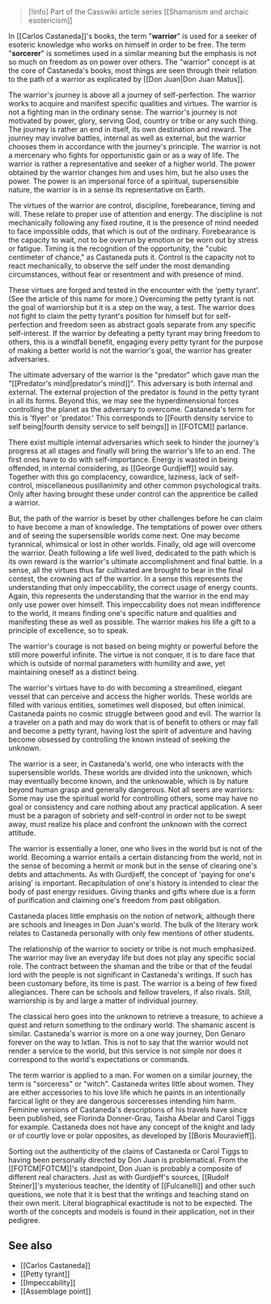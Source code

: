 > [!info] Part of the Casswiki article series [[Shamanism and archaic esotericism]]

In [[Carlos Castaneda]]'s books, the term "**warrior**" is used for a seeker of esoteric knowledge who works on himself in order to be free. The term "**sorcerer**" is sometimes used in a similar meaning but the emphasis is not so much on freedom as on power over others. The "warrior" concept is at the core of Castaneda's books, most things are seen through their relation to the path of a warrior as explicated by [[Don Juan|Don Juan Matus]].

The warrior's journey is above all a journey of self-perfection. The warrior works to acquire and manifest specific qualities and virtues. The warrior is not a fighting man in the ordinary sense. The warrior's journey is not motivated by power, glory, serving God, country or tribe or any such thing. The journey is rather an end in itself, its own destination and reward. The journey may involve battles, internal as well as external, but the warrior chooses them in accordance with the journey's principle. The warrior is not a mercenary who fights for opportunistic gain or as a way of life. The warrior is rather a representative and seeker of a higher world. The power obtained by the warrior changes him and uses him, but he also uses the power. The power is an impersonal force of a spiritual, supersensible nature, the warrior is in a sense its representative on Earth.

The virtues of the warrior are control, discipline, forebearance, timing and will. These relate to proper use of attention and energy. The discipline is not mechanically following any fixed routine, it is the presence of mind needed to face impossible odds, that which is out of the ordinary. Forebearance is the capacity to wait, not to be overrun by emotion or be worn out by stress or fatigue. Timing is the recognition of the opportunity, the "cubic centimeter of chance," as Castaneda puts it. Control is the capacity not to react mechanically, to observe the self under the most demanding circumstances, without fear or resentment and with presence of mind.

These virtues are forged and tested in the encounter with the 'petty tyrant'. (See the article of this name for more.) Overcoming the petty tyrant is not the goal of warriorship but it is a step on the way, a test. The warrior does not fight to claim the petty tyrant's position for himself but for self-perfection and freedom seen as abstract goals separate from any specific self-interest. If the warrior by defeating a petty tyrant may bring freedom to others, this is a windfall benefit, engaging every petty tyrant for the purpose of making a better world is not the warrior's goal, the warrior has greater adversaries.

The ultimate adversary of the warrior is the "predator" which gave man the "[[Predator's mind|predator's mind]]". This adversary is both internal and external. The external projection of the predator is found in the petty tyrant in all its forms. Beyond this, we may see the hyperdimensional forces controlling the planet as the adversary to overcome. Castaneda's term for this is 'flyer' or 'predator.' This corresponds to [[Fourth density service to self being|fourth density service to self beings]] in [[FOTCM]] parlance.

There exist multiple internal adversaries which seek to hinder the journey's progress at all stages and finally will bring the warrior's life to an end. The first ones have to do with self-importance. Energy is wasted in being offended, in internal considering, as [[George Gurdjieff]] would say. Together with this go complacency, cowardice, laziness, lack of self-control, miscellaneous pusillanimity and other common psychological traits. Only after having brought these under control can the apprentice be called a warrior.

But, the path of the warrior is beset by other challenges before he can claim to have become a man of knowledge. The temptations of power over others and of seeing the supersensible worlds come next. One may become tyrannical, whimsical or lost in other worlds. Finally, old age will overcome the warrior. Death following a life well lived, dedicated to the path which is its own reward is the warrior's ultimate accomplishment and final battle. In a sense, all the virtues thus far cultivated are brought to bear in the final contest, the crowning act of the warrior. In a sense this represents the understanding that only impeccability, the correct usage of energy counts. Again, this represents the understanding that the warrior in the end may only use power over himself. This impeccability does not mean indifference to the world, it means finding one's specific nature and qualities and manifesting these as well as possible. The warrior makes his life a gift to a principle of excellence, so to speak.

The warrior's courage is not based on being mighty or powerful before the still more powerful infinite. The virtue is not conquer, it is to dare face that which is outside of normal parameters with humility and awe, yet maintaining oneself as a distinct being.

The warrior's virtues have to do with becoming a streamlined, elegant vessel that can perceive and access the higher worlds. These worlds are filled with various entities, sometimes well disposed, but often inimical. Castaneda paints no cosmic struggle between good and evil. The warrior Is a traveler on a path and may do work that is of benefit to others or may fall and become a petty tyrant, having lost the spirit of adventure and having become obsessed by controlling the known instead of seeking the unknown.

The warrior is a seer, in Castaneda's world, one who interacts with the supersensible worlds. These worlds are divided into the unknown, which may eventually become known, and the unknowable, which is by nature beyond human grasp and generally dangerous. Not all seers are warriors: Some may use the spiritual world for controlling others, some may have no goal or consistency and care nothing about any practical application. A seer must be a paragon of sobriety and self-control in order not to be swept away, must realize his place and confront the unknown with the correct attitude.

The warrior is essentially a loner, one who lives in the world but is not of the world. Becoming a warrior entails a certain distancing from the world, not in the sense of becoming a hermit or monk but in the sense of clearing one's debts and attachments. As with Gurdjieff, the concept of 'paying for one's arising' is important. Recapitulation of one's history is intended to clear the body of past energy residues. Giving thanks and gifts where due is a form of purification and claiming one's freedom from past obligation.

Castaneda places little emphasis on the notion of network, although there are schools and lineages in Don Juan's world. The bulk of the literary work relates to Castaneda personally with only few mentions of other students.

The relationship of the warrior to society or tribe is not much emphasized. The warrior may live an everyday life but does not play any specific social role. The contract between the shaman and the tribe or that of the feudal lord with the people is not significant in Castaneda's writings. If such has been customary before, its time is past. The warrior is a being of few fixed allegiances. There can be schools and fellow travelers, if also rivals. Still, warriorship is by and large a matter of individual journey.

The classical hero goes into the unknown to retrieve a treasure, to achieve a quest and return something to the ordinary world. The shamanic ascent is similar. Castaneda's warrior is more on a one way journey, Don Genaro forever on the way to Ixtlan. This is not to say that the warrior would not render a service to the world, but this service is not simple nor does it correspond to the world's expectations or commands.

The term warrior is applied to a man. For women on a similar journey, the term is "sorceress" or "witch". Castaneda writes little about women. They are either accessories to his love life which he paints in an intentionally farcical light or they are dangerous sorceresses intending him harm. Feminine versions of Castaneda's descriptions of his travels have since been published, see Florinda Donner-Grau, Taisha Abelar and Carol Tiggs for example. Castaneda does not have any concept of the knight and lady or of courtly love or polar opposites, as developed by [[Boris Mouravieff]].

Sorting out the authenticity of the claims of Castaneda or Carol Tiggs to having been personally directed by Don Juan is problematical. From the [[FOTCM|FOTCM]]'s standpoint, Don Juan is probably a composite of different real characters. Just as with Gurdjieff's sources, [[Rudolf Steiner]]'s mysterious teacher, the identity of [[Fulcanelli]] and other such questions, we note that it is best that the writings and teaching stand on their own merit. Literal biographical exactitude is not to be expected. The worth of the concepts and models is found in their application, not in their pedigree.

See also
--------

*   [[Carlos Castaneda]]
*   [[Petty tyrant]]
*   [[Impeccability]]
*   [[Assemblage point]]